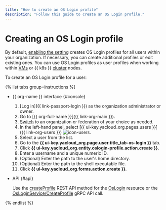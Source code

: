 ```yaml
---
title: "How to create an OS Login profile"
description: "Follow this guide to create an OS Login profile."
---
```


# Creating an OS Login profile

By default, [enabling the setting](./os-login-access.md) creates OS Login profiles for all users within your organization. If necessary, you can create additional profiles or edit existing ones. You can use OS Login profiles as user profiles when working within [VMs](../../compute/concepts/vm.md) or {{ k8s }} [cluster](../../managed-kubernetes/concepts/index.md#kubernetes-cluster) nodes.

To create an OS Login profile for a user:

{% list tabs group=instructions %}

- {{ org-name }} interface {#console}

  1. [Log in]({{ link-passport-login }}) as the organization administrator or owner.
  1. Go to [{{ org-full-name }}]({{ link-org-main }}).
  1. [Switch](./manage-organizations.md#switch-to-another-org) to an organization or federation of your choice as needed.
  1. In the left-hand panel, select [{{ ui-key.yacloud_org.pages.users }}]({{ link-org-users }}) ![icon-users](../../_assets/console-icons/person.svg).
  1. Select a user from the list.
  1. Go to the **{{ ui-key.yacloud_org.page.user.title_tab-os-login }}** tab.
  1. Click **{{ ui-key.yacloud_org.entity.oslogin-profile.action.create }}**.
  1. Enter a username and a unique numeric ID.
  1. (Optional) Enter the path to the user's home directory.
  1. (Optional) Enter the path to the shell executable file.
  1. Click **{{ ui-key.yacloud_org.forms.action.create }}**.

- API {#api}

  Use the [createProfile](../../organization/api-ref/OsLogin/createProfile.md) REST API method for the [OsLogin](../../organization/api-ref/OsLogin/index.md) resource or the [OsLoginService/CreateProfile](../../organization/api-ref/grpc/os_login_service.md#CreateProfile) gRPC API call.

{% endlist %}
